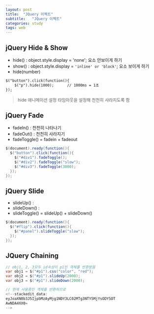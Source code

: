 ```yaml
---
layout: post
title:  "JQuery 이펙트"
subtitle:   "JQuery 이펙트"
categories: study
tags: web
---
```



## jQuery Hide & Show

* hide() : object.style.display = 'none';
요소 안보이게 하기
* show() : object.style.display = `'inline' or 'block'`;
요소 보이게 하기
* hide(number)
```HTML
$("button").click(function(){  
	$("p").hide(1000);  	// 1000ms = 1초
});
```
>hide 애니메이션 설정
타임아웃을 설정해 천천히 사라지도록 함

## jQuery Fade
* fadeIn() : 천천히 나타나기
* fadeOut() : 천천히 사라지기
* fadeToggle() = fadein + fadeout

```JAVA
$(document).ready(function(){
  $("button").click(function(){
    $("#div1").fadeToggle();
    $("#div2").fadeToggle("slow");
    $("#div3").fadeToggle(3000);
  });
});
```

## jQuery Slide
* slideUp() : 
* slideDown() :  
* slideToggle() = slideUp() + slideDown()
```JAVA
$(document).ready(function(){
  $("#flip").click(function(){
    $("#panel").slideToggle("slow");
  });
});
```

## JQuery Chaining

```java
// obj1, 2, 3모두 id속성이 p1인 객체를 반환받음
var obj1 = $("#p1").css("color", "red");
var obj2 = $("#p1").slideUp(2000);
var obj3 = $("#p1").slideDown(2000);

// 현재 사용중인 객체를 반환하므로 
<!--stackedit_data:
eyJoaXN0b3J5IjpbMzAyMjg1NDY3LC02MTg3NTY5MjYsODY5OT
AwNDA4XX0=
-->
